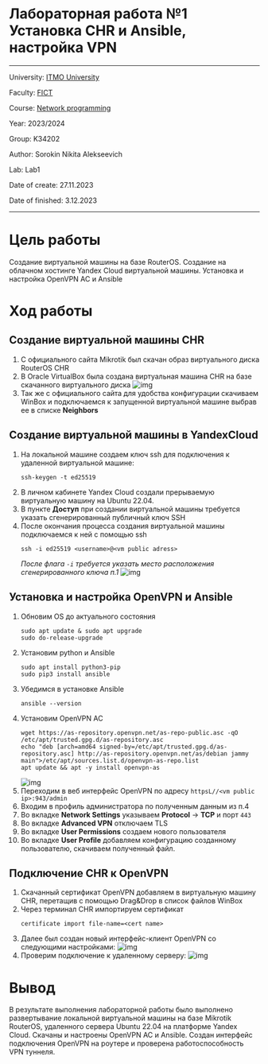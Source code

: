 # Лабораторная работа №1 Установка CHR и Ansible, настройка VPN
---
University: [ITMO University](https://itmo.ru/ru/)

Faculty: [FICT](https://fict.itmo.ru)

Course: [Network programming](https://github.com/itmo-ict-faculty/network-programming)

Year: 2023/2024

Group: K34202

Author: Sorokin Nikita Alekseevich

Lab: Lab1

Date of create: 27.11.2023

Date of finished: 3.12.2023

---
# Цель работы 

Создание виртуальной машины на базе RouterOS. Создание на облачном хостинге Yandex Cloud виртуальной машины. Установка и настройка OpenVPN AC и Ansible

# Ход работы

## Создание виртуальной машины CHR
1. C официального сайта Mikrotik был скачан образ виртуального диска RouterOS CHR
2. В Oracle VirtualBox была создана виртуальная машина CHR на базе скачанного виртуального диска
![img](https://github.com/S-txt/2023_2024-network_programming-k34202-sorokin_n_a/blob/main/lab1/src/Pastedimage20231203020802.png)
3. Так же с официального сайта для удобства конфигурации скачиваем WinBox и подключаемся к запущенной виртуальной машине выбрав ее в списке **Neighbors**

## Создание виртуальной машины в YandexCloud
1. На локальной машине создаем ключ ssh для подключения к удаленной виртуальной машине:
	```
	ssh-keygen -t ed25519
	```
2. В личном кабинете Yandex Cloud создали прерываемую виртуальную машину на Ubuntu 22.04.
3. В пункте **Доступ** при создании виртуальной машины требуется указать сгенерированный публичный ключ SSH
4. После окончания процесcа создания виртуальной машины подключаемся к ней с помощью ssh
	```
	ssh -i ed25519 <username>@<vm public adress>
	```
	*После флага `-i` требуется указать место расположения сгенерированного ключа п.1*
	![img](https://github.com/S-txt/2023_2024-network_programming-k34202-sorokin_n_a/blob/main/lab1/src/Pastedimage20231203021934.png)
## Установка и настройка OpenVPN и Ansible
1. Обновим OS до актуального состояния
	```
	sudo apt update & sudo apt upgrade
	sudo do-release-upgrade
	```
2. Установим python и Ansible
	```
	sudo apt install python3-pip 
	sudo pip3 install ansible 
	```
3. Убедимся в установке Ansible
	```
	ansible --version
	```
4. Установим OpenVPN AC
	```
	wget https://as-repository.openvpn.net/as-repo-public.asc -qO /etc/apt/trusted.gpg.d/as-repository.asc
	echo "deb [arch=amd64 signed-by=/etc/apt/trusted.gpg.d/as-repository.asc] http://as-repository.openvpn.net/as/debian jammy main">/etc/apt/sources.list.d/openvpn-as-repo.list
	apt update && apt -y install openvpn-as
	```
	![img](https://github.com/S-txt/2023_2024-network_programming-k34202-sorokin_n_a/blob/main/lab1/src/Pastedimage20231203030935.png)
5. Переходим в веб интерфейс OpenVPN по адресу `httpsL//<vm public ip>:943/admin`
6. Входим в профиль администратора по полученным данным из п.4
7. Во вкладке **Network Settings** указываем **Protocol** -> **TCP** и порт `443`
8. Во вкладке **Advanced VPN** отключаем TLS
9. Во вкладке **User Permissions** создаем нового пользователя
10. Во вкладке **User Profile** добавляем конфигурацию созданному пользователю, скачиваем полученный файл.
## Подключение CHR к OpenVPN
1. Скачанный сертификат OpenVPN добавляем в виртуальную машину CHR, перетащив с помощью Drag&Drop в список файлов WinBox
2. Через терминал CHR импортируем сертификат
	```RouterOS
	certificate import file-name=<cert name>
	```
3. Далее был создан новый интерфейс-клиент OpenVPN со следующими настройками:
	![img](https://github.com/S-txt/2023_2024-network_programming-k34202-sorokin_n_a/blob/main/lab1/src/Pastedimage20231203031946.png)
4. Проверим подключение к удаленному серверу:
	![img](https://github.com/S-txt/2023_2024-network_programming-k34202-sorokin_n_a/blob/main/lab1/src/Pastedimage20231203032051.png)

# Вывод
В результате выполнения лабораторной работы было выполнено развертывание локальной виртуальной машины на базе Mikrotik RouterOS, удаленного сервера Ubuntu 22.04 на платформе Yandex Cloud. Скачаны и настроены OpenVPN AC и Ansible. Создан интерфейс подключения OpenVPN на роутере и проверена работоспособность VPN туннеля.
